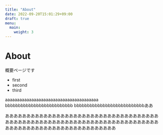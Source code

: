 ```yaml
---
title: "About"
date: 2022-09-20T15:01:29+09:00
draft: true
menu:
  main:
    weight: 3
---
```


# About 
概要ページです
- first
- second
- third

aaaaaaaaaaaaaaaaaaaaaaaaaaaaaaaaaaaaaaa bbbbbbbbbbbbbbbbbbbbbbbbbb bbbbbbbbbbbbbbbbbbbbbbbbbbbああ

ああああああああああああああああああああああああああああああああああああああああああああああああああああああああああああああああああああああああああああああああああああああああああああああああああ

